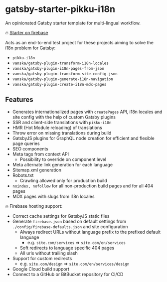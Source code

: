 # gatsby-starter-pikku-i18n

An opinionated Gatsby starter template for multi-lingual workflow.

:fire: [Starter on firebase](https://gatsby-starter-pikku-i18n.web.app)

Acts as an end-to-end test project for these projects aiming to solve the i18n problem for Gatsby:

- `pikku-i18n`
- `vanska/gatsby-plugin-transform-i18n-locales`
- `vanska/gatsby-plugin-i18n-pages-from-json`
- `vanska/gatsby-plugin-transform-site-config-json`
- `vanska/gatsby-plugin-generate-i18n-navigation`
- `vanska/gatsby-plugin-create-i18n-mdx-pages`

## Features

- Generates internationalized pages with `createPages` API, i18n locales and site config with the help of custom Gatsby plugins
- SSR and client-side translations with `pikku-i18n`
- HMR (Hot Module reloading) of translations
- Throw error on missing translations during build
- GatsbyJS plugins for GraphQL node creation for efficient and flexible page queries
- SEO components
- Meta tags from context API
  - Possibility to override on component level
- Meta alternate link generation for each language
- Sitemap.xml generation
- Robots.txt
  - Crawling allowed only for production build
- `noindex, nofollow` for all non-production build pages and for all 404 pages
- MDX pages with slugs from i18n locales

:fire: Firebase hosting support:

- Correct cache settings for GatsbyJS static files
- Generate `firebase.json` based on default settings from `./config/firebase-defaults.json` and site configuration
  - Always redirect URLs without language prefix to the prefixed default language
    - e.g. `site.com/services` => `site.com/en/services`
  - Soft redirects to language specific 404 pages
  - All urls without trailing slash
- Support for custom redirects
  - e.g. `site.com/design` => `site.com/en/services/design`
- Google Cloud build support
- Connect to a GitHub or BitBucket repository for CI/CD
